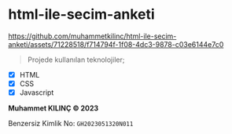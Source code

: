 # html-ile-secim-anketi

https://github.com/muhammetkilinc/html-ile-secim-anketi/assets/71228518/f714794f-1f08-4dc3-9878-c03e6144e7c0

> Projede kullanılan teknolojiler;
- [X] HTML
- [X] CSS
- [X] Javascript

**Muhammet KILINÇ © 2023**

Benzersiz Kimlik No: `GH2023051320N011`
